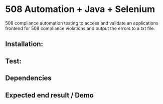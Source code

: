 # 508 Automation + Java + Selenium
508 compliance automation testing to access and validate an applications frontend for 508 compliance violations and output the errors to a txt file.

## Installation:

## Test:

## Dependencies

## Expected end result / Demo

